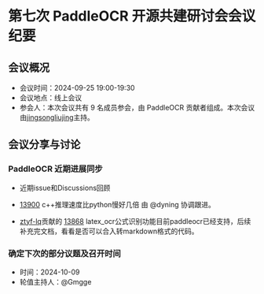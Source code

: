 # 第七次 PaddleOCR 开源共建研讨会会议纪要

## 会议概况

- 会议时间：2024-09-25 19:00-19:30
- 会议地点：线上会议
- 参会人：本次会议共有 9 名成员参会，由 PaddleOCR 贡献者组成。本次会议由[jingsongliujing](https://github.com/jingsongliujing)主持。

## 会议分享与讨论

### PaddleOCR 近期进展同步

- 近期issue和Discussions回顾
- [13900](https://github.com/PaddlePaddle/PaddleOCR/issues/13900) c++推理速度比python慢好几倍 由 @dyning 协调跟进。

- [ztyf-lq](https://github.com/ztyf-lq)贡献的 [13868](https://github.com/PaddlePaddle/PaddleOCR/pull/13868) latex_ocr公式识别功能目前paddleocr已经支持，后续补充完文档，看看是否可以合入转markdown格式的代码。


### 确定下次的部分议题及召开时间
- 时间：2024-10-09
- 轮值主持人：@Gmgge

